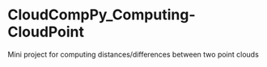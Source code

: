 # CloudCompPy_Computing-CloudPoint
Mini project for computing distances/differences between two point clouds
